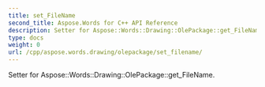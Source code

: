 ```yaml
---
title: set_FileName
second_title: Aspose.Words for C++ API Reference
description: Setter for Aspose::Words::Drawing::OlePackage::get_FileName. 
type: docs
weight: 0
url: /cpp/aspose.words.drawing/olepackage/set_filename/
---
```


Setter for Aspose::Words::Drawing::OlePackage::get_FileName. 

